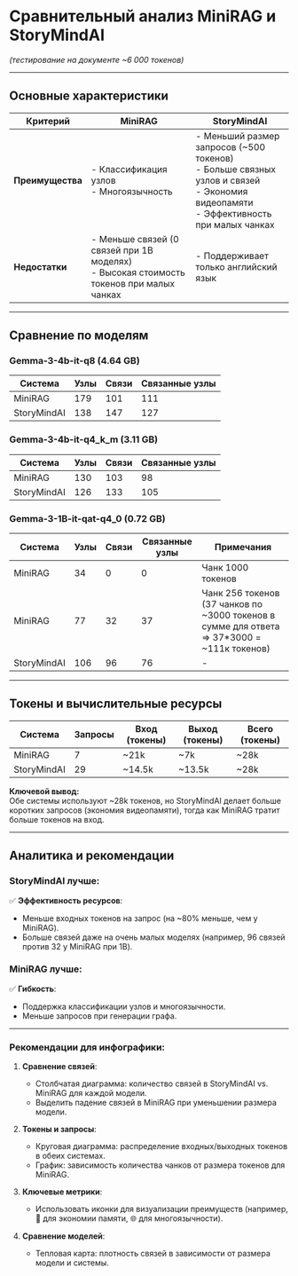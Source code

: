 # Сравнительный анализ MiniRAG и StoryMindAI  
*(тестирование на документе ~6 000 токенов)*  

---

## Основные характеристики  
| **Критерий**               | **MiniRAG**                                  | **StoryMindAI**                          |
|-----------------------------|----------------------------------------------|------------------------------------------|
| **Преимущества**            | - Классификация узлов<br>- Многоязычность | - Меньший размер запросов (~500 токенов)<br>- Больше связных узлов и связей <br>- Экономия видеопамяти<br>- Эффективность при малых чанках |
| **Недостатки**              | - Меньше связей (0 связей при 1B моделях)<br>- Высокая стоимость токенов при малых чанках | - Поддерживает только английский язык|

---

## Сравнение по моделям  
### Gemma-3-4b-it-q8 (4.64 GB)  
| **Система**    | Узлы | Связи | Связанные узлы |
|----------------|------|-------|----------------|
| MiniRAG        | 179  | 101   | 111            |
| StoryMindAI    | 138  | 147   | 127            |

### Gemma-3-4b-it-q4_k_m (3.11 GB)  
| **Система**    | Узлы | Связи | Связанные узлы |
|----------------|------|-------|----------------|
| MiniRAG        | 130  | 103   | 98             |
| StoryMindAI    | 126  | 133   | 105            |

### Gemma-3-1B-it-qat-q4_0 (0.72 GB)  
| **Система**    | Узлы | Связи | Связанные узлы | Примечания                          |
|----------------|------|-------|----------------|-------------------------------------|
| MiniRAG        | 34   | 0     | 0              | Чанк 1000 токенов                   |
| MiniRAG        | 77   | 32    | 37             | Чанк 256 токенов (37 чанков по ~3000 токенов в сумме для ответа => 37*3000 = ~111к токенов) |
| StoryMindAI    | 106  | 96    | 76             | -                                   |

---

## Токены и вычислительные ресурсы  
| **Система**    | Запросы | Вход (токены) | Выход (токены) | Всего (токены) |
|----------------|---------|---------------|----------------|----------------|
| MiniRAG        | 7       | ~21k          | ~7k            | ~28k           |
| StoryMindAI    | 29      | ~14.5k        | ~13.5k         | ~28k           |

**Ключевой вывод:**  
Обе системы используют ~28k токенов, но StoryMindAI делает больше коротких запросов (экономия видеопамяти), тогда как MiniRAG тратит больше токенов на вход.

---

## Аналитика и рекомендации  
### **StoryMindAI лучше:**  
✅ **Эффективность ресурсов**:  
- Меньше входных токенов на запрос (на ~80% меньше, чем у MiniRAG).  
- Больше связей даже на очень малых моделях (например, 96 связей против 32 у MiniRAG при 1B).  


### **MiniRAG лучше:**  
✅ **Гибкость**:  
- Поддержка классификации узлов и многоязычности.
- Меньше запросов при генерации графа.

---

### Рекомендации для инфографики:  
1. **Сравнение связей**:  
   - Столбчатая диаграмма: количество связей в StoryMindAI vs. MiniRAG для каждой модели.  
   - Выделить падение связей в MiniRAG при уменьшении размера модели.  

2. **Токены и запросы**:  
   - Круговая диаграмма: распределение входных/выходных токенов в обеих системах.  
   - График: зависимость количества чанков от размера токенов для MiniRAG.  

3. **Ключевые метрики**:  
   - Использовать иконки для визуализации преимуществ (например, 💾 для экономии памяти, 🌐 для многоязычности).  

4. **Сравнение моделей**:  
   - Тепловая карта: плотность связей в зависимости от размера модели и системы.  
